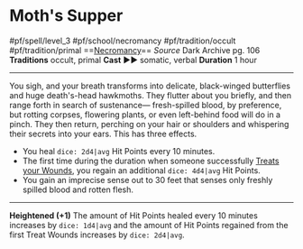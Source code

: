 # Moth's Supper
#pf/spell/level_3 #pf/school/necromancy #pf/tradition/occult #pf/tradition/primal
==[Necromancy](../../../Traits/Necromancy.md)==
*Source* Dark Archive pg. 106
**Traditions** occult, primal
**Cast** ►► somatic, verbal
**Duration** 1 hour

---
You sigh, and your breath transforms into delicate, black-winged butterflies and huge death's-head hawkmoths. They flutter about you briefly, and then range forth in search of sustenance— fresh-spilled blood, by preference, but rotting corpses, flowering plants, or even left-behind food will do in a pinch. They then return, perching on your hair or shoulders and whispering their secrets into your ears. This has three effects.
- You heal `dice: 2d4|avg` Hit Points every 10 minutes.
- The first time during the duration when someone successfully [Treats your Wounds](../../../Actions/Treat%20Wounds.md), you regain an additional `dice: 4d4|avg` Hit Points.
- You gain an imprecise sense out to 30 feet that senses only freshly spilled blood and rotten flesh.

<hr>

**Heightened (+1)** The amount of Hit Points healed every 10 minutes increases by `dice: 1d4|avg` and the amount of Hit Points regained from the first Treat Wounds increases by `dice: 2d4|avg`.